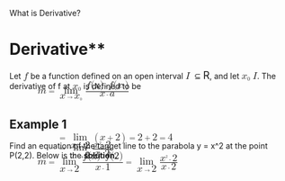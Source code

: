 What is Derivative?

# Derivative**
Let <math><mi>f</mi></math> be a function defined on an open interval <math><mi>I</mi></math> <mo>&#xA0;</mo><mo>&#x2286;</mo> <mi mathvariant="double-struck">R</mi>,  and let <math><msub><mi>x</mi><mn>0</mn></msub></math> <math><mi>I</mi></math>. The derivative of f at <math><msub><mi>x</mi><mn>0</mn></msub></math> is defined to be
<div style="padding-left: 50px; margin-top: -33px">
    <math>
    <mi>m</mi><mo>=</mo>
    <munder>
    <mo class="limit">lim</mo>
    <mrow class="underscript">
        <mi>x</mi>
        <mo>&rightarrow;</mo>
       <msub><mi>x</mi><mn>0</mn></msub>
    </mrow>
    </munder>
        <mfrac>
            <mrow><mi>f</mi><mi>(x)</mi><mo>-</mo><mi>f</mi><msub><mi>(</mi><mi>x</mi><mn>0</mn><mi>)</mi></msub></mrow>
            <mrow><mi>x</mi><mo>-</mo><mi>a</mi></mrow> 
        </mfrac>
    </math>
</div>

## Example 1
Find an equation of the tanget line to the parabola y = x^2 at the point P(2,2). Below is the <strong>solution.</strong>
<div style="padding-left: 50px; margin-top: -30px">
    <math>
    <mi>m</mi><mo>=</mo>
    <munder>
    <mo class="limit">lim</mo>
    <mrow class="underscript">
        <mi>x</mi>
        <mo>&rightarrow;</mo>
        <mi>2</mo>
    </mrow>
    </munder>
        <mfrac>
            <mrow>
            <mi>f</mi><mi>(x)</mi><mo>-</mo>
            <mi>f</mi><mi>(2)</mi>
            </mrow>
            <mrow><mi>x</mi><mo>-</mo><mi>1</mi></mrow> 
        </mfrac>
    <mo>=</mo>
          <munder>
    <mo class="limit">lim</mo>
    <mrow class="underscript">
        <mi>x</mi>
        <mo>&rightarrow;</mo>
        <mi>2</mo>
    </mrow>
    </munder>
        <mfrac>
            <mrow><msup><mi>x</mi><mn>2</mn></msup><mo>-</mo><mi>2</mi></mrow>
            <mrow><mi>x</mi><mo>-</mo><mi>2</mi></mrow> 
        </mfrac>
    </math>
</div>

<div style="padding-left: 85px; margin-top: -56px;">
<math>
    <mo>=</mo>
          <munder>
    <mo class="limit">lim</mo>
    <mrow class="underscript">
        <mi>x</mi>
        <mo>&rightarrow;</mo>
        <mi>2</mo>
    </mrow>
    </munder>
        <mfrac>
            <mrow><msup><mi>x</mi><mn>2</mn></msup><mo>-</mo><mi>2</mi></mrow>
            <mrow><mi>x</mi><mo>-</mo><mi>2</mi></mrow> 
        </mfrac>
</math>
</div>

<div style="padding-left: 85px; margin-top: -46px;">
<math>
    <mo>=</mo>
          <munder>
    <mo class="limit">lim</mo>
    <mrow class="underscript">
        <mi>x</mi>
        <mo>&rightarrow;</mo>
        <mi>2</mo>
    </mrow>
    </munder>
    <mrow>
    <mo>(</mo><mi>x</mi><mo>+</mo><mi>2</mi><mo>)</mo><mo>=</mo>
    <mi>2</mi><mo>+</mo><mi>2</mi><mo>=</mo><mi>4</mi>
    </mrow>
</math>
</div>



 

 

<style>

mi {
    font-size: 18px;
    margin: 0px;
}

.limit {
    font-size: 18px;
}

.underscript {
    font-size:10px;
}

</style>